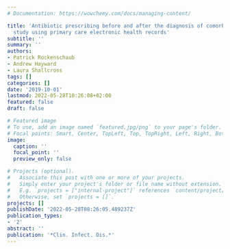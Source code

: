 ```yaml
---
# Documentation: https://wowchemy.com/docs/managing-content/

title: 'Antibiotic prescribing before and after the diagnosis of comorbidity: a cohort
  study using primary care electronic health records'
subtitle: ''
summary: ''
authors:
- Patrick Rockenschaub
- Andrew Hayward
- Laura Shallcross
tags: []
categories: []
date: '2019-10-01'
lastmod: 2022-05-28T10:26:08+02:00
featured: false
draft: false

# Featured image
# To use, add an image named `featured.jpg/png` to your page's folder.
# Focal points: Smart, Center, TopLeft, Top, TopRight, Left, Right, BottomLeft, Bottom, BottomRight.
image:
  caption: ''
  focal_point: ''
  preview_only: false

# Projects (optional).
#   Associate this post with one or more of your projects.
#   Simply enter your project's folder or file name without extension.
#   E.g. `projects = ["internal-project"]` references `content/project/deep-learning/index.md`.
#   Otherwise, set `projects = []`.
projects: []
publishDate: '2022-05-28T08:26:05.489237Z'
publication_types:
- '2'
abstract: ''
publication: '*Clin. Infect. Dis.*'
---
```

